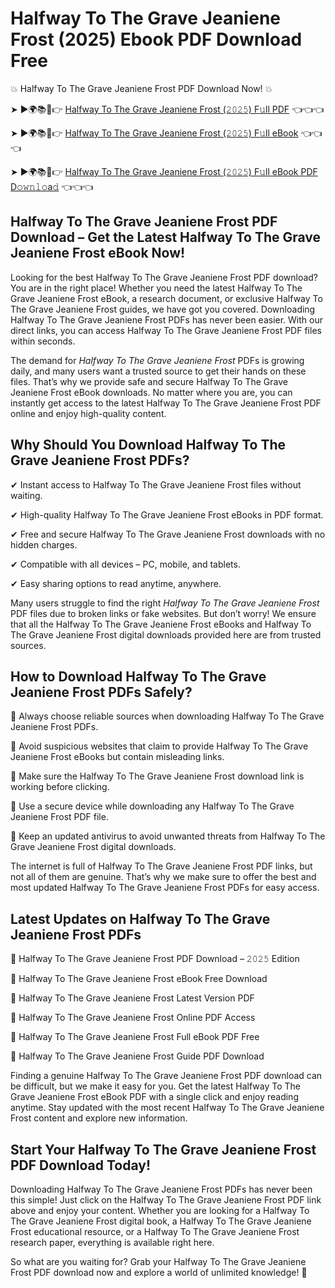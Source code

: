 # Halfway To The Grave Jeaniene Frost (2025) Ebook PDF Download Free

💥 Halfway To The Grave Jeaniene Frost PDF Download Now! 💥

➤ ►🌍📚📱👉 [Halfway To The Grave Jeaniene Frost (𝟸𝟶𝟸𝟻) F𝚞ll PDF](https://getpdf.xyz/halfway-to-the-grave-jeaniene-frost) 👈👈👈


➤ ►🌍📚📱👉 [Halfway To The Grave Jeaniene Frost (𝟸𝟶𝟸𝟻) F𝚞ll eBook](https://getpdf.xyz/halfway-to-the-grave-jeaniene-frost) 👈👈👈


➤ ►🌍📚📱👉 [Halfway To The Grave Jeaniene Frost (𝟸𝟶𝟸𝟻) F𝚞ll eBook PDF D𝚘𝚠𝚗𝚕𝚘a𝚍](https://getpdf.xyz/halfway-to-the-grave-jeaniene-frost) 👈👈👈


## Halfway To The Grave Jeaniene Frost PDF Download – Get the Latest Halfway To The Grave Jeaniene Frost eBook Now!

Looking for the best Halfway To The Grave Jeaniene Frost PDF download? You are in the right place! Whether you need the latest Halfway To The Grave Jeaniene Frost eBook, a research document, or exclusive Halfway To The Grave Jeaniene Frost guides, we have got you covered. Downloading Halfway To The Grave Jeaniene Frost PDFs has never been easier. With our direct links, you can access Halfway To The Grave Jeaniene Frost PDF files within seconds.

The demand for *Halfway To The Grave Jeaniene Frost* PDFs is growing daily, and many users want a trusted source to get their hands on these files. That’s why we provide safe and secure Halfway To The Grave Jeaniene Frost eBook downloads. No matter where you are, you can instantly get access to the latest Halfway To The Grave Jeaniene Frost PDF online and enjoy high-quality content.

## Why Should You Download Halfway To The Grave Jeaniene Frost PDFs?

✔ Instant access to Halfway To The Grave Jeaniene Frost files without waiting.

✔ High-quality Halfway To The Grave Jeaniene Frost eBooks in PDF format.

✔ Free and secure Halfway To The Grave Jeaniene Frost downloads with no hidden charges.

✔ Compatible with all devices – PC, mobile, and tablets.

✔ Easy sharing options to read anytime, anywhere.

Many users struggle to find the right *Halfway To The Grave Jeaniene Frost* PDF files due to broken links or fake websites. But don’t worry! We ensure that all the Halfway To The Grave Jeaniene Frost eBooks and Halfway To The Grave Jeaniene Frost digital downloads provided here are from trusted sources.

## How to Download Halfway To The Grave Jeaniene Frost PDFs Safely?

📌 Always choose reliable sources when downloading Halfway To The Grave Jeaniene Frost PDFs.

📌 Avoid suspicious websites that claim to provide Halfway To The Grave Jeaniene Frost eBooks but contain misleading links.

📌 Make sure the Halfway To The Grave Jeaniene Frost download link is working before clicking.

📌 Use a secure device while downloading any Halfway To The Grave Jeaniene Frost PDF file.

📌 Keep an updated antivirus to avoid unwanted threats from Halfway To The Grave Jeaniene Frost digital downloads.

The internet is full of Halfway To The Grave Jeaniene Frost PDF links, but not all of them are genuine. That’s why we make sure to offer the best and most updated Halfway To The Grave Jeaniene Frost PDFs for easy access.

## Latest Updates on Halfway To The Grave Jeaniene Frost PDFs

🔹 Halfway To The Grave Jeaniene Frost PDF Download – 𝟸𝟶𝟸𝟻 Edition

🔹 Halfway To The Grave Jeaniene Frost eBook Free Download

🔹 Halfway To The Grave Jeaniene Frost Latest Version PDF

🔹 Halfway To The Grave Jeaniene Frost Online PDF Access

🔹 Halfway To The Grave Jeaniene Frost Full eBook PDF Free

🔹 Halfway To The Grave Jeaniene Frost Guide PDF Download

Finding a genuine Halfway To The Grave Jeaniene Frost PDF download can be difficult, but we make it easy for you. Get the latest Halfway To The Grave Jeaniene Frost eBook PDF with a single click and enjoy reading anytime. Stay updated with the most recent Halfway To The Grave Jeaniene Frost content and explore new information.

## Start Your Halfway To The Grave Jeaniene Frost PDF Download Today!

Downloading Halfway To The Grave Jeaniene Frost PDFs has never been this simple! Just click on the Halfway To The Grave Jeaniene Frost PDF link above and enjoy your content. Whether you are looking for a Halfway To The Grave Jeaniene Frost digital book, a Halfway To The Grave Jeaniene Frost educational resource, or a Halfway To The Grave Jeaniene Frost research paper, everything is available right here.

So what are you waiting for? Grab your Halfway To The Grave Jeaniene Frost PDF download now and explore a world of unlimited knowledge! 🚀